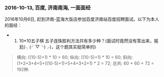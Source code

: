 ### 2016-10-13, 百度, 济南南海, 一面面经
 2016年10月6日, 赶到济南-蓝海大饭店参加百度济南站百度招聘面试。以下为本人的面经：
* 1. 10*10五子棋 五子连珠胜利方法共有多少种？(面试时竟然没有答出来，尴尬(╮(╯▽╰)╭)，这个题其实挺简单的)
> 横向: ((10-5)+1) * 10 = 60; 
> 纵向: ((10-5)+1) * 10 = 60; 
> 斜向: (1+2+3+4+5+((10-5)+1)+5+4+3+2+1) * 2 = 72; 
> 总共: 60 + 60 + 72 = 192种. 
